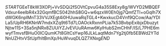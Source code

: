 $START$GEeT8kW3XOPj+VvSDQi2fSOVtCpvuG4a35S8Exy8g/WVYD2MBQEFVdxur4eelbR4x32GqmfBCS042hhS8GQ+w6qzxW0Eh0jg7QmfZTI+oGqIh7XdWGK6npIMnT33VVJXEgt4i0HUuwaRqTGL4+KwxkucD4Vnf9QCow/Aa/YDlLa5/UpRH6KNnW7mdxXZq9t6Td7LOAOckRxnnPLia7k53BvbpExibjxDbuzytNjtw11S+3Sa5njNRx8ZUUiYZJvEVUuRAmw6KylHubS2mCHhF/IS/L7PHE6mwyfTmvsfBHuO0ICQumK7t8GltCsYwp16JLkLaqtMdn7Yg2tj0fb5EBWd2YTdNnUZHtvVStUpfhItBmXp/HuWvuqDLQZ7XNxg$END$